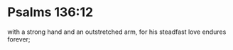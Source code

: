 # Psalms 136:12

with a strong hand and an outstretched arm, for his steadfast love endures forever;
